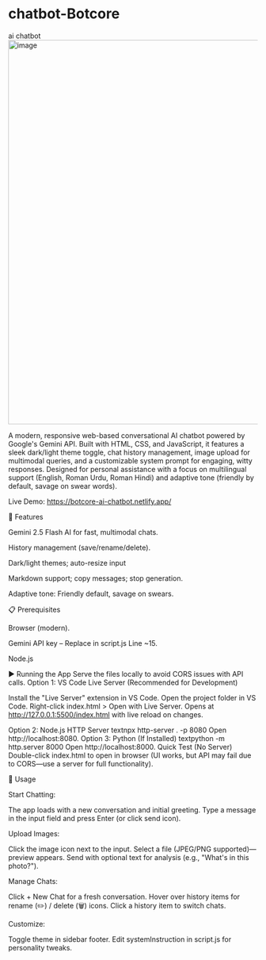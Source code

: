 # chatbot-Botcore
ai chatbot 
<img width="1590" height="775" alt="image" src="https://github.com/user-attachments/assets/c590bc28-36f0-425c-ae24-b0861539815f" />


A modern, responsive web-based conversational AI chatbot powered by Google's Gemini API. Built with HTML, CSS, and JavaScript, it features a sleek dark/light theme toggle, chat history management, image upload for multimodal queries, and a customizable system prompt for engaging, witty responses. Designed for personal assistance with a focus on multilingual support (English, Roman Urdu, Roman Hindi) and adaptive tone (friendly by default, savage on swear words).
    
  Live Demo: https://botcore-ai-chatbot.netlify.app/


🚀 Features

Gemini 2.5 Flash AI for fast, multimodal chats.

History management (save/rename/delete).

Dark/light themes; auto-resize input

Markdown support; copy messages; stop generation.

Adaptive tone: Friendly default, savage on swears.

📋 Prerequisites

Browser (modern).

Gemini API key – Replace in script.js Line ~15.

Node.js

▶️ Running the App
Serve the files locally to avoid CORS issues with API calls.
Option 1: VS Code Live Server (Recommended for Development)

Install the "Live Server" extension in VS Code.
Open the project folder in VS Code.
Right-click index.html > Open with Live Server.
Opens at http://127.0.0.1:5500/index.html with live reload on changes.

Option 2: Node.js HTTP Server
textnpx http-server . -p 8080
Open http://localhost:8080.
Option 3: Python (If Installed)
textpython -m http.server 8000
Open http://localhost:8000.
Quick Test (No Server)
Double-click index.html to open in browser (UI works, but API may fail due to CORS—use a server for full functionality).

💬 Usage

Start Chatting:

The app loads with a new conversation and initial greeting.
Type a message in the input field and press Enter (or click send icon).


Upload Images:

Click the image icon next to the input.
Select a file (JPEG/PNG supported)—preview appears.
Send with optional text for analysis (e.g., "What's in this photo?").


Manage Chats:

Click + New Chat for a fresh conversation.
Hover over history items for rename (✏️) / delete (🗑️) icons.
Click a history item to switch chats.


Customize:

Toggle theme in sidebar footer.
Edit systemInstruction in script.js for personality tweaks.












































